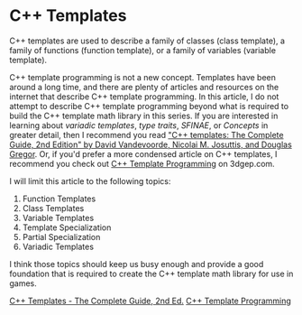 # C++ Templates

<tldr>
    <p>C++ templates are used to describe a family of classes (<emphasis>class template</emphasis>), a family of functions (<emphasis>function template</emphasis>), or a family of variables (<emphasis>variable template</emphasis>).</p>
</tldr>

C++ template programming is not a new concept. 
Templates have been around a long time, and there are plenty of articles and resources on the internet that describe C++ template programming.
In this article, I do not attempt to describe C++ template programming beyond what is required to build the C++ template math library in this series.
If you are interested in learning about _variadic templates_,  _type traits_, _SFINAE_, or _Concepts_ in greater detail, 
then I recommend you read ["C++ templates: The Complete Guide, 2nd Edition" by David Vandevoorde, Nicolai M. Josuttis, and Douglas Gregor][tmplbook].
Or, if you'd prefer a more condensed article on C++ templates, I recommend you check out [C++ Template Programming](https://www.3dgep.com/beginning-cpp-template-programming) on 3dgep.com.

I will limit this article to the following topics:

1. Function Templates
2. Class Templates
3. Variable Templates
4. Template Specialization
5. Partial Specialization
6. Variadic Templates

I think those topics should keep us busy enough and provide a good foundation that is required to create the C++ template math library for use in games.

<seealso>
    <category ref="reading">
        <a href="http://www.tmplbook.com/">C++ Templates - The Complete Guide, 2nd Ed.</a>
    </category>
    <category ref="external">
        <a href="https://www.3dgep.com/beginning-cpp-template-programming">C++ Template Programming</a>
    </category>
</seealso>


[tmplbook]: http://www.tmplbook.com/